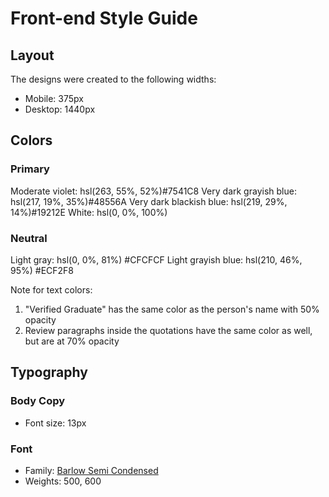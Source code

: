 # Front-end Style Guide

## Layout

The designs were created to the following widths:

- Mobile: 375px
- Desktop: 1440px

## Colors

### Primary

Moderate violet: hsl(263, 55%, 52%)#7541C8
Very dark grayish blue: hsl(217, 19%, 35%)#48556A
Very dark blackish blue: hsl(219, 29%, 14%)#19212E
White: hsl(0, 0%, 100%)

### Neutral

Light gray: hsl(0, 0%, 81%) #CFCFCF
Light grayish blue: hsl(210, 46%, 95%) #ECF2F8

Note for text colors:

1. "Verified Graduate" has the same color as the person's name with 50% opacity
2. Review paragraphs inside the quotations have the same color as well, but are at 70% opacity

## Typography

### Body Copy

- Font size: 13px

### Font

- Family: [Barlow Semi Condensed](https://fonts.google.com/specimen/Barlow+Semi+Condensed)
- Weights: 500, 600
